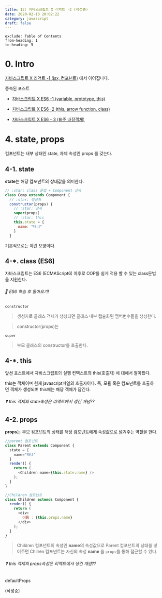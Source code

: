 ```yaml
---
title: 13) 자바스크립트 X 리액트 -2 (작성중)
date: 2020-02-13 20:02:22
category: javascript
draft: false
---
```


```toc
exclude: Table of Contents
from-heading: 1
to-heading: 5
```

# 0. Intro

[자바스크립트 X 리액트 -1 (jsx, 컴포넌트)](https://taeny.dev/javascript/9%EC%9E%90%EB%B0%94%EC%8A%A4%ED%81%AC%EB%A6%BD%ED%8A%B8x%EB%A6%AC%EC%95%A1%ED%8A%B8/) 에서 이어집니다.

종속된 포스트

- [자바스크립트 X ES6 -1 (variable, prototype, this)](https://taeny.dev/javascript/10%EC%9E%90%EB%B0%94%EC%8A%A4%ED%81%AC%EB%A6%BD%ED%8A%B8xes6/)

- [자바스크립트 X ES6 -2 (this, arrow function, class)](https://taeny.dev/javascript/11%EC%9E%90%EB%B0%94%EC%8A%A4%ED%81%AC%EB%A6%BD%ED%8A%B8xes62/)

- [자바스크립트 X ES6 - 3 (표준 내장객체)](<https://taeny.dev/javascript/12%EC%9E%90%EB%B0%94%EC%8A%A4%ED%81%AC%EB%A6%BD%ED%8A%B8xes3(%ED%91%9C%EC%A4%80-%EB%82%B4%EC%9E%A5%EA%B0%9D%EC%B2%B4)/>)

# 4. state, props

컴포넌트는 내부 상태인 state, 자체 속성인 props 를 갖는다.

## 4-1. state

**state**는 해당 컴포넌트의 상태값을 의미한다.

```javascript
// :star: class 문법 + Component 상속
class Comp extends Component {
  // :star: 생성자
  constructor(props) {
    // :star: 상속
    super(props)
    // :star: this
    this.state = {
      name: "태니"
    }
  }
```

기본적으로는 이런 모양이다.

## 4-\*. class (ES6)

자바스크립트는 ES6 (ECMAScript6) 이후로 OOP를 쉽게 적용 할 수 있는 class문법을 지원한다.

###### :hatched_chick: ES6 학습 후 돌아오기!

`constructor`

> 생성자로 클래스 객체가 생성되면 클래스 내부 캡슐화된 멤버변수들을 생성한다.

> constructor(props)는

`super`

> 부모 클래스의 constructor를 호출한다.

## 4-\*. this

앞선 포스트에서 자바스크립트의 실행 컨텍스트의 this(호출자) 에 대해서 알아봤다.

this는 객체이며 현재 javascript파일의 호출자이다. 즉, 모듈 혹은 컴포넌트를 호출하면 객체가 생성되며 this에는 해당 객체가 담긴다.

###### :question: this 객체의 state속성은 리액트에서 생긴 개념??

## 4-2. props

**props**는 부모 컴포넌트의 상태를 해당 컴포넌트에게 속성값으로 넘겨주는 역할을 한다.

```javascript
//parent 컴포넌트
class Parent extends Component {
  state = {
    name="태니"
  }
  render() {
    return (
      <Children name={this.state.name} />
    );
  }
}

//Children 컴포넌트
class Children extends Component {
  render() {
    return (
      <div>
        이름 : {this.props.name}
      </div>
    );
  }
}
```

> Children 컴포넌트의 속성인 **name**의 속성값으로 Parent 컴포넌트의 상태를 넣어주면 Chilren 컴포넌트는 자신의 속성 **name** 을 `props`를 통해 접근할 수 있다.

###### :question: this 객체의 props속성은 리액트에서 생긴 개념??

defaultProps

(작성중)
